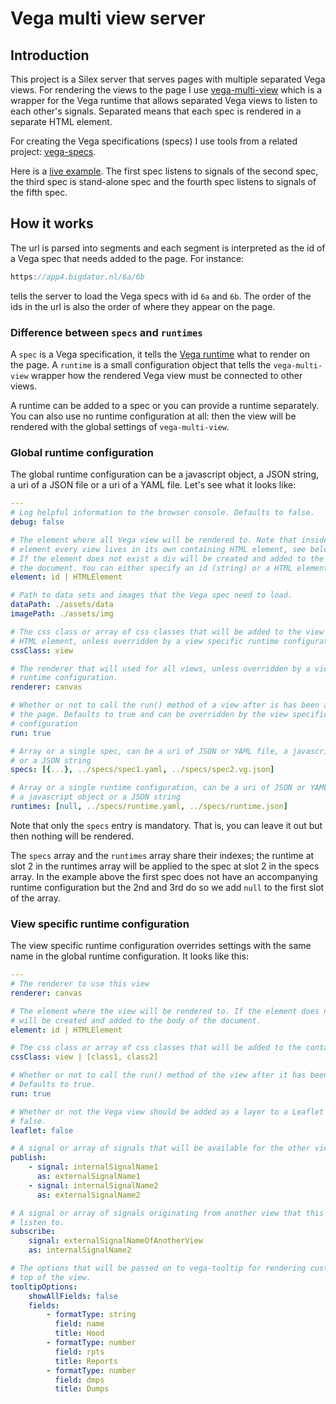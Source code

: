 # Vega multi view server

## Introduction

This project is a Silex server that serves pages with multiple separated Vega views. For rendering the views to the page I use [vega-multi-view](https://github.com/abudaan/vega-multi-view) which is a wrapper for the Vega runtime that allows separated Vega views to listen to each other's signals. Separated means that each spec is rendered in a separate HTML element.

For creating the Vega specifications (specs) I use tools from a related project: [vega-specs](https://github.com/abudaan/vega-specs).

Here is a [live example](http://app4.bigdator.nl/6a/6b/4b/8a/8b). The first spec listens to signals of the second spec, the third spec is stand-alone spec and the fourth spec listens to signals of the fifth spec.


## How it works

The url is parsed into segments and each segment is interpreted as the id of a Vega spec that needs added to the page. For instance:
```javascript
https://app4.bigdator.nl/6a/6b
```
tells the server to load the Vega specs with id `6a` and `6b`. The order of the ids in the url is also the order of where they appear on the page.


### Difference between `specs` and `runtimes`

A `spec` is a Vega specification, it tells the [Vega runtime](https://github.com/vega/vega/wiki/Runtime) what to render on the page. A `runtime` is a small configuration object that tells the `vega-multi-view` wrapper how the rendered Vega view must be connected to other views.

A runtime can be added to a spec or you can provide a runtime separately. You can also use no runtime configuration at all: then the view will be rendered with the global settings of `vega-multi-view`.

### Global runtime configuration

The global runtime configuration can be a javascript object, a JSON string, a uri of a JSON file or a uri of a YAML file. Let's see what it looks like:

```yaml
---
# Log helpful information to the browser console. Defaults to false.
debug: false

# The element where all Vega view will be rendered to. Note that inside this
# element every view lives in its own containing HTML element, see below.
# If the element does not exist a div will be created and added to the body of
# the document. You can either specify an id (string) or a HTML element.
element: id | HTMLElement

# Path to data sets and images that the Vega spec need to load.
dataPath: ./assets/data
imagePath: ./assets/img

# The css class or array of css classes that will be added to the view's containing
# HTML element, unless overridden by a view specific runtime configuration.
cssClass: view

# The renderer that will used for all views, unless overridden by a view specific
# runtime configuration.
renderer: canvas

# Whether or not to call the run() method of a view after is has been added to
# the page. Defaults to true and can be overridden by the view specific runtime
# configuration
run: true

# Array or a single spec, can be a uri of JSON or YAML file, a javascript object
# or a JSON string
specs: [{...}, ../specs/spec1.yaml, ../specs/spec2.vg.json]

# Array or a single runtime configuration, can be a uri of JSON or YAML file,
# a javascript object or a JSON string
runtimes: [null, ../specs/runtime.yaml, ../specs/runtime.json]
```

Note that only the `specs` entry is mandatory. That is, you can leave it out but then nothing will be rendered.

The `specs` array and the `runtimes` array share their indexes; the runtime at slot 2 in the runtimes array will be applied to the spec at slot 2 in the specs array. In the example above the first spec does not have an accompanying runtime configuration but the 2nd and 3rd do so we add `null` to the first slot of the array.


### View specific runtime configuration

The view specific runtime configuration overrides settings with the same name in the global runtime configuration. It looks like this:

```yaml
---
# The renderer to use this view
renderer: canvas

# The element where the view will be rendered to. If the element does not exist a div
# will be created and added to the body of the document.
element: id | HTMLElement

# The css class or array of css classes that will be added to the containing HTML element.
cssClass: view | [class1, class2]

# Whether or not to call the run() method of the view after it has been added to the page.
# Defaults to true.
run: true

# Whether or not the Vega view should be added as a layer to a Leaflet map. Defaults to
# false.
leaflet: false

# A signal or array of signals that will be available for the other views to listen to.
publish:
    - signal: internalSignalName1
      as: externalSignalName1
    - signal: internalSignalName2
      as: externalSignalName2

# A signal or array of signals originating from another view that this view wants to
# listen to.
subscribe:
    signal: externalSignalNameOfAnotherView
    as: internalSignalName2

# The options that will be passed on to vega-tooltip for rendering custom tooltips on
# top of the view.
tooltipOptions:
    showAllFields: false
    fields:
        - formatType: string
          field: name
          title: Hood
        - formatType: number
          field: rpts
          title: Reports
        - formatType: number
          field: dmps
          title: Dumps

```
